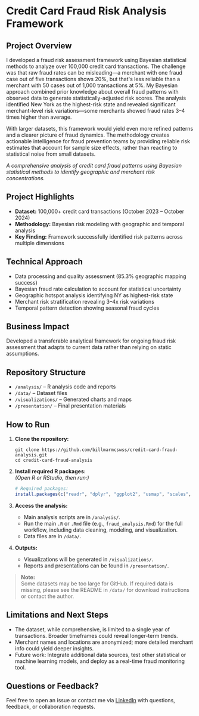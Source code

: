 # Credit Card Fraud Risk Analysis Framework

## Project Overview
I developed a fraud risk assessment framework using Bayesian statistical methods to analyze over 100,000 credit card transactions. 
The challenge was that raw fraud rates can be misleading—a merchant with one fraud case out of five transactions shows 20%, 
but that's less reliable than a merchant with 50 cases out of 1,000 transactions at 5%. My Bayesian approach combined prior 
knowledge about overall fraud patterns with observed data to generate statistically-adjusted risk scores. The analysis 
identified New York as the highest-risk state and revealed significant merchant-level risk variations—some merchants 
showed fraud rates 3–4 times higher than average.

With larger datasets, this framework would yield even more refined patterns and a clearer picture of fraud dynamics. 
The methodology creates actionable intelligence for fraud prevention teams by providing reliable risk estimates that 
account for sample size effects, rather than reacting to statistical noise from small datasets.

*A comprehensive analysis of credit card fraud patterns using Bayesian statistical methods to identify geographic and merchant risk concentrations.*

## Project Highlights
- **Dataset:** 100,000+ credit card transactions (October 2023 – October 2024)
- **Methodology:** Bayesian risk modeling with geographic and temporal analysis
- **Key Finding:** Framework successfully identified risk patterns across multiple dimensions

## Technical Approach
- Data processing and quality assessment (85.3% geographic mapping success)
- Bayesian fraud rate calculation to account for statistical uncertainty
- Geographic hotspot analysis identifying NY as highest-risk state
- Merchant risk stratification revealing 3–4x risk variations
- Temporal pattern detection showing seasonal fraud cycles

## Business Impact
Developed a transferable analytical framework for ongoing fraud risk assessment that adapts to current data rather than relying on static assumptions.

## Repository Structure
- `/analysis/` – R analysis code and reports
- `/data/` – Dataset files
- `/visualizations/` – Generated charts and maps
- `/presentation/` – Final presentation materials

## How to Run

1. **Clone the repository:**
    ```
    git clone https://github.com/billmarmcswss/credit-card-fraud-analysis.git
    cd credit-card-fraud-analysis
    ```

2. **Install required R packages:**  
   *(Open R or RStudio, then run:)*  
    ```r
    # Required packages:
    install.packages(c("readr", "dplyr", "ggplot2", "usmap", "scales", "tibble", "stringr", "purrr", "gridExtra", "zoo", "lubridate", "tidyr"))
    ```

3. **Access the analysis:**  
    - Main analysis scripts are in `/analysis/`.
    - Run the main `.R` or `.Rmd` file (e.g., `fraud_analysis.Rmd`) for the full workflow, including data cleaning, modeling, and visualization.
    - Data files are in `/data/`.

4. **Outputs:**  
    - Visualizations will be generated in `/visualizations/`.
    - Reports and presentations can be found in `/presentation/`.

> **Note:**  
> Some datasets may be too large for GitHub. If required data is missing, please see the README in `/data/` for download instructions or contact the author.

## Limitations and Next Steps

- The dataset, while comprehensive, is limited to a single year of transactions. Broader timeframes could reveal longer-term trends.
- Merchant names and locations are anonymized; more detailed merchant info could yield deeper insights.
- Future work: Integrate additional data sources, test other statistical or machine learning models, and deploy as a real-time fraud monitoring tool.

## Questions or Feedback?
Feel free to open an issue or contact me via [LinkedIn](https://www.linkedin.com/in/william-matthews-65a071232/) with questions, feedback, or collaboration requests.




